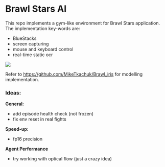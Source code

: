 # Brawl Stars AI

This repo implements a gym-like environment for Brawl Stars application.
The implementation key-words are:
- BlueStacks
- screen capturing
- mouse and keyboard control
- real-time static ocr

![](assets\eve_showdown_example.gif)

Refer to https://github.com/MikeTkachuk/Brawl_iris for modelling implementation.


### Ideas:

**General:**
- add episode health check (not frozen)
- fix env reset in real fights

**Speed-up:**
- fp16 precision

**Agent Performance**
- try working with optical flow (just a crazy idea)